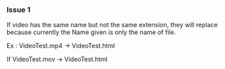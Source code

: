 ### Issue 1 ###
If video has the same name but not the same extension,
they will replace because currently the Name given is only the name of file.

Ex : VideoTest.mp4 -> VideoTest.html

If VideoTest.mov -> VideoTest.html <Overwriting>
